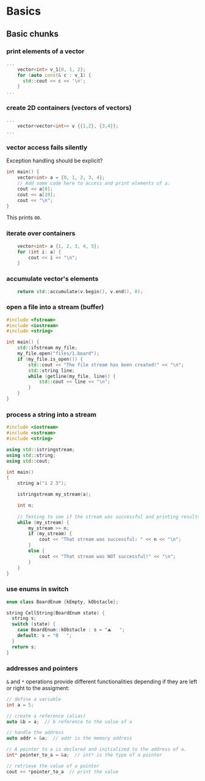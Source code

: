 # Basics

## Basic chunks

### print elements of a vector
```c++
...
    vector<int> v_1{0, 1, 2};
    for (auto const& c : v_1) {
      std::cout << c << '\n';
    }
...
```

### create 2D containers (vectors of vectors)
```c++
...
    vector<vector<int>> v {{1,2}, {3,4}};
...
```

### vector access fails silently
Exception handling should be explicit?
```c++
int main() {
    vector<int> a = {0, 1, 2, 3, 4};
    // Add some code here to access and print elements of a.
    cout << a[0];
    cout << a[10];
    cout << "\n";
}
```
This prints `00`.

### iterate over containers
```c++
    vector<int> a {1, 2, 3, 4, 5};
    for (int i: a) {
        cout << i << "\n";
    }
```

### accumulate vector's elements
```c++
    return std::accumulate(v.begin(), v.end(), 0);
```

### open a file into a stream (buffer)
```c++
#include <fstream>
#include <iostream>
#include <string>

int main() {
    std::ifstream my_file;
    my_file.open("files/1.board");
    if (my_file.is_open()) {
        std::cout << "The file stream has been created!" << "\n";
        std::string line;
        while (getline(my_file, line)) {
            std::cout << line << "\n";
        }
    }
}
```

### process a string into a stream
```c++
#include <iostream>
#include <sstream>
#include <string>

using std::istringstream;
using std::string;
using std::cout;

int main() 
{
    string a("1 2 3");

    istringstream my_stream(a);

    int n;
    
    // Testing to see if the stream was successful and printing results.
    while (my_stream) {
        my_stream >> n;
        if (my_stream) {
            cout << "That stream was successful: " << n << "\n";
        }
        else {
            cout << "That stream was NOT successful!" << "\n";            
        }
    }
}
```

### use enums in switch
```c++
enum class BoardEnum {kEmpty, kObstacle};

string CellString(BoardEnum state) {
  string s;
  switch (state) {
    case BoardEnum::kObstacle : s = "⛰️   ";
    default: s = "0   ";  
  }
  return s;
}
```

### addresses and pointers
`&` and `*` operations provide different functionalities depending if they are left or right to the assigment:
```c++
// define a variable
int a = 5;

// create a reference (alias)
auto &b = a;  // b reference to the value of a

// handle the address
auto addr = &a;  // addr is the memory address

// A pointer to a is declared and initialized to the address of a.
int* pointer_to_a = &a;  // int* is the type of a pointer

// retrieve the value of a pointer
cout << *pointer_to_a  // print the value
```



